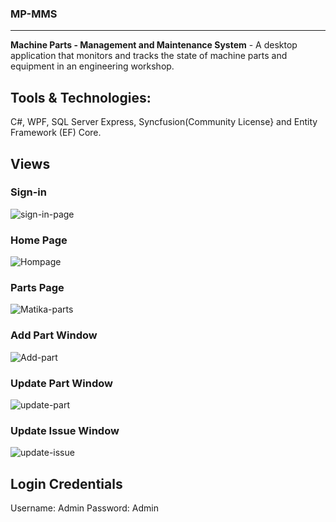 ### MP-MMS
---
<b>Machine Parts - Management and Maintenance System</b> - A desktop application that monitors and tracks the state of machine parts and equipment in an engineering workshop. 

## Tools & Technologies:
C#, WPF, SQL Server Express, Syncfusion(Community License} and Entity Framework (EF) Core.

## Views
### Sign-in
![sign-in-page](https://user-images.githubusercontent.com/65626254/202802782-62d3c04f-32b1-45cb-9114-7a00e1ca457b.jpg)
### Home Page
![Hompage](https://user-images.githubusercontent.com/65626254/202802825-c1bce4b2-5bd4-45ea-b9c0-0b3a72984f57.jpg)
### Parts Page
![Matika-parts](https://user-images.githubusercontent.com/65626254/202803303-e29c715c-303d-48dc-8902-201463a3ba60.jpg)
### Add Part Window
![Add-part](https://user-images.githubusercontent.com/65626254/202803327-b96a4842-e110-437e-8f62-bc7d82820151.jpg)
### Update Part Window
![update-part](https://user-images.githubusercontent.com/65626254/202803340-bfd4c249-95f6-40ab-b033-ff16155c862f.jpg)
### Update Issue Window
![update-issue](https://user-images.githubusercontent.com/65626254/202803348-2232c7a8-9315-44f7-8a5f-24cd56e98404.jpg)

## Login Credentials
Username: Admin Password: Admin
